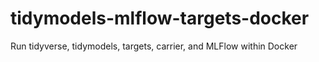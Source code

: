 # tidymodels-mlflow-targets-docker

Run tidyverse, tidymodels, targets, carrier, and MLFlow within Docker
